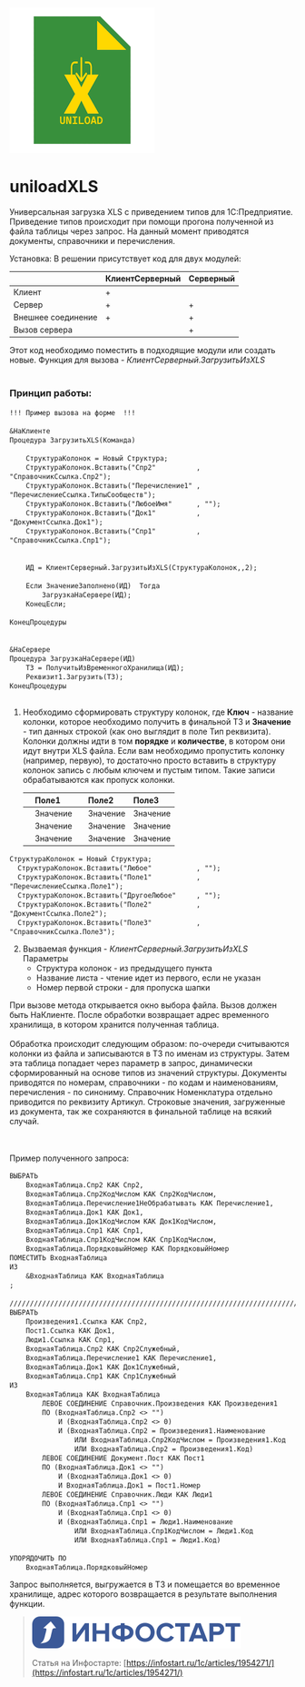 ![uniloadXLS](https://github.com/Bayselonarrend/uniloadXLS/raw/main/uniloadxls.png)
# uniloadXLS
Универсальная загрузка XLS с приведением типов для 1С:Предприятие. <br>
Приведение типов происходит при помощи прогона полученной из файла таблицы через запрос. На данный момент приводятся документы, справочники и перечисления.

Установка:
В решении присутствует код для двух модулей:

||КлиентСерверный|Серверный|
|-|-|-|
|Клиент|+||
|Сервер|+|+|
|Внешнее соединение|+|+|
|Вызов сервера||+|

Этот код необходимо поместить в подходящие модули или создать новые. Функция для вызова - *КлиентСерверный.ЗагрузитьИзXLS*
<Br><br>

### Принцип работы:

```
!!! Пример вызова на форме  !!!

&НаКлиенте
Процедура ЗагрузитьXLS(Команда)
	
	СтруктураКолонок = Новый Структура;
	СтруктураКолонок.Вставить("Спр2"          , "СправочникСсылка.Спр2");
	СтруктураКолонок.Вставить("Перечисление1" , "ПеречислениеСсылка.ТипыСообществ");
	СтруктураКолонок.Вставить("ЛюбоеИмя"      , "");
	СтруктураКолонок.Вставить("Док1"          , "ДокументСсылка.Док1");
	СтруктураКолонок.Вставить("Спр1"          , "СправочникСсылка.Спр1");

	
	ИД = КлиентСерверный.ЗагрузитьИзXLS(СтруктураКолонок,,2);
	
	Если ЗначениеЗаполнено(ИД)  Тогда
		ЗагрузкаНаСервере(ИД);
	КонецЕсли; 
	
КонецПроцедуры


&НаСервере
Процедура ЗагрузкаНаСервере(ИД)	
	ТЗ = ПолучитьИзВременногоХранилища(ИД);
	Реквизит1.Загрузить(ТЗ);
КонецПроцедуры


```

1. Необходимо сформировать структуру колонок, где **Ключ** - название колонки, которое необходимо получить в финальной ТЗ и **Значение** - тип данных строкой (как оно выглядит в поле Тип реквизита). Колонки должны идти в том **порядке** и **количестве**, в котором они идут внутри XLS файла. Если вам необходимо пропустить колонку (например, первую), то достаточно просто вставить в структуру колонок запись с любым ключем и пустым типом. Такие записи обрабатываются как пропуск колонки.

   ||Поле1||Поле2|Поле3|
   |-|-|-|-|-|
   ||Значение||Значение|Значение|
   ||Значение||Значение|Значение|
   ||Значение||Значение|Значение|
  ```
  СтруктураКолонок = Новый Структура;
	СтруктураКолонок.Вставить("Любое"           , "");
	СтруктураКолонок.Вставить("Поле1"           , "ПеречислениеСсылка.Поле1");
	СтруктураКолонок.Вставить("ДругоеЛюбое"     , "");
	СтруктураКолонок.Вставить("Поле2"           , "ДокументСсылка.Поле2");
	СтруктураКолонок.Вставить("Поле3"           , "СправочникСсылка.Поле3");
   ```

2. Вызваемая функция - *КлиентСерверный.ЗагрузитьИзXLS* <br>
     Параметры
   - Структура колонок - из предыдущего пункта
   - Название листа - чтение идет из первого, если не указан
   - Номер первой строки - для пропуска шапки
     
При вызове метода открывается окно выбора файла. Вызов должен быть НаКлиенте. После обработки возвращает адрес временного хранилища, в котором хранится полученная таблица. <br><br>
Обработка происходит следующим образом: по-очереди считываются колонки из файла и записываются в ТЗ по именам из структуры. Затем эта таблица попадает через параметр в запрос, динамически сформированный на основе типов из значений структуры. Документы приводятся по номерам, справочники - по кодам и наименованиям, перечисления - по синониму. Справочник Номенклатура отдельно приводится по реквизиту Артикул. Строковые значения, загруженные из документа, так же сохраняются в финальной таблице на всякий случай.

<br><br>
Пример полученного запроса:
```
ВЫБРАТЬ
	ВходнаяТаблица.Спр2 КАК Спр2,
	ВходнаяТаблица.Спр2КодЧислом КАК Спр2КодЧислом,
	ВходнаяТаблица.Перечисление1НеОбрабатывать КАК Перечисление1,
	ВходнаяТаблица.Док1 КАК Док1,
	ВходнаяТаблица.Док1КодЧислом КАК Док1КодЧислом,
	ВходнаяТаблица.Спр1 КАК Спр1,
	ВходнаяТаблица.Спр1КодЧислом КАК Спр1КодЧислом,
	ВходнаяТаблица.ПорядковыйНомер КАК ПорядковыйНомер
ПОМЕСТИТЬ ВходнаяТаблица
ИЗ
	&ВходнаяТаблица КАК ВходнаяТаблица
;

////////////////////////////////////////////////////////////////////////////////
ВЫБРАТЬ
	Произведения1.Ссылка КАК Спр2,
	Пост1.Ссылка КАК Док1,
	Люди1.Ссылка КАК Спр1,
	ВходнаяТаблица.Спр2 КАК Спр2Служебный,
	ВходнаяТаблица.Перечисление1 КАК Перечисление1,
	ВходнаяТаблица.Док1 КАК Док1Служебный,
	ВходнаяТаблица.Спр1 КАК Спр1Служебный
ИЗ
	ВходнаяТаблица КАК ВходнаяТаблица
		ЛЕВОЕ СОЕДИНЕНИЕ Справочник.Произведения КАК Произведения1
		ПО (ВходнаяТаблица.Спр2 <> "")
			И (ВходнаяТаблица.Спр2 <> 0)
			И (ВходнаяТаблица.Спр2 = Произведения1.Наименование
				ИЛИ ВходнаяТаблица.Спр2КодЧислом = Произведения1.Код
				ИЛИ ВходнаяТаблица.Спр2 = Произведения1.Код)
		ЛЕВОЕ СОЕДИНЕНИЕ Документ.Пост КАК Пост1
		ПО (ВходнаяТаблица.Док1 <> "")
			И (ВходнаяТаблица.Док1 <> 0)
			И ВходнаяТаблица.Док1 = Пост1.Номер
		ЛЕВОЕ СОЕДИНЕНИЕ Справочник.Люди КАК Люди1
		ПО (ВходнаяТаблица.Спр1 <> "")
			И (ВходнаяТаблица.Спр1 <> 0)
			И (ВходнаяТаблица.Спр1 = Люди1.Наименование
				ИЛИ ВходнаяТаблица.Спр1КодЧислом = Люди1.Код
				ИЛИ ВходнаяТаблица.Спр1 = Люди1.Код)

УПОРЯДОЧИТЬ ПО
	ВходнаяТаблица.ПорядковыйНомер
```
Запрос выполняется, выгружается в ТЗ и помещается во временное хранилище, адрес которого возвращается в результате выполнения функции.


>![Infostart](https://github.com/Bayselonarrend/uniloadXLS/raw/main/infostart.svg)
>
>Статья на Инфостарте: [https://infostart.ru/1c/articles/1954271/](https://infostart.ru/1c/articles/1954271/)
